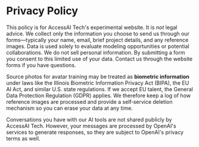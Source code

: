 # Privacy Policy

This policy is for AccessAI Tech's experimental website. It is *not* legal advice.
We collect only the information you choose to send us through our forms—typically
your name, email, brief project details, and any reference images. Data is used
solely to evaluate modeling opportunities or potential collaborations. We do not
sell personal information. By submitting a form you consent to this limited use
of your data. Contact us through the website forms if you have questions.

Source photos for avatar training may be treated as **biometric information** under
laws like the Illinois Biometric Information Privacy Act (BIPA), the EU AI Act,
and similar U.S. state regulations. If we accept EU talent, the General Data
Protection Regulation (GDPR) applies. We therefore keep a log of how reference
images are processed and provide a self‑service deletion mechanism so you can
erase your data at any time.

Conversations you have with our AI tools are not shared publicly by AccessAI Tech.
However, your messages are processed by OpenAI's services to generate responses,
so they are subject to OpenAI's privacy terms as well.
